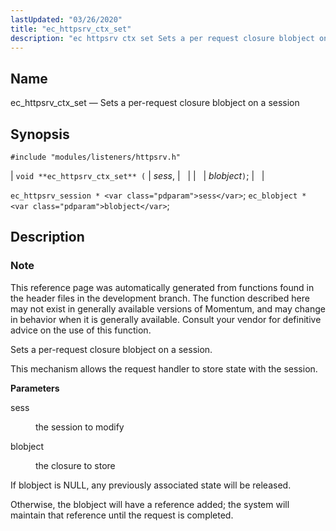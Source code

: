 ```yaml
---
lastUpdated: "03/26/2020"
title: "ec_httpsrv_ctx_set"
description: "ec httpsrv ctx set Sets a per request closure blobject on a session void ec httpsrv ctx set sess blobject ec httpsrv session sess ec blobject blobject This reference page was automatically generated from functions found in the header files in the development branch The function described here may not..."
---
```


<a name="apis.ec_httpsrv_ctx_set"></a> 
## Name

ec_httpsrv_ctx_set — Sets a per-request closure blobject on a session

## Synopsis

`#include "modules/listeners/httpsrv.h"`

| `void **ec_httpsrv_ctx_set** (` | <var class="pdparam">sess</var>, |   |
|   | <var class="pdparam">blobject</var>`)`; |   |

`ec_httpsrv_session * <var class="pdparam">sess</var>`;
`ec_blobject * <var class="pdparam">blobject</var>`;<a name="idp52679536"></a> 
## Description

### Note

This reference page was automatically generated from functions found in the header files in the development branch. The function described here may not exist in generally available versions of Momentum, and may change in behavior when it is generally available. Consult your vendor for definitive advice on the use of this function.

Sets a per-request closure blobject on a session.

This mechanism allows the request handler to store state with the session.

**<a name="idp52682944"></a> Parameters**

<dl class="variablelist">

<dt>sess</dt>

<dd>

the session to modify

</dd>

<dt>blobject</dt>

<dd>

the closure to store

</dd>

</dl>

If blobject is NULL, any previously associated state will be released.

Otherwise, the blobject will have a reference added; the system will maintain that reference until the request is completed.
